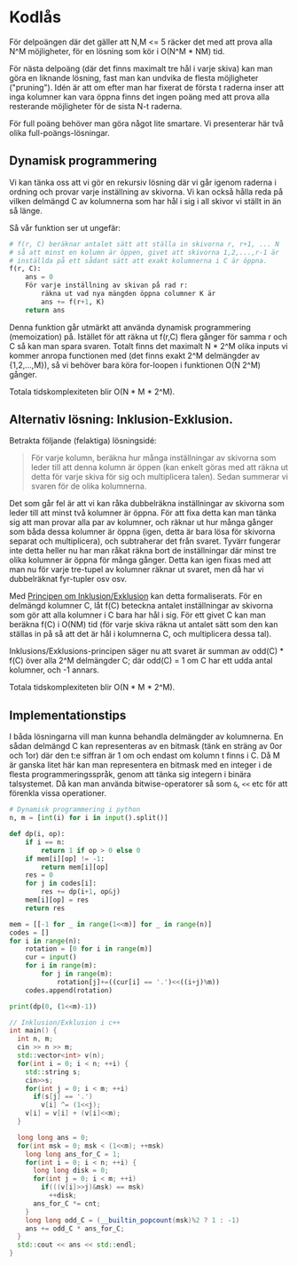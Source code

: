 # Kodlås

För delpoängen där det gäller att N,M <= 5 räcker det med att prova alla N^M möjligheter, för en lösning som kör i O(N^M * NM) tid.

För nästa delpoäng (där det finns maximalt tre hål i varje skiva) kan man göra en liknande lösning, fast man kan undvika de flesta möjligheter ("pruning"). Idén är att om efter man har fixerat de första t raderna inser att inga kolumner kan vara öppna finns det ingen poäng med att prova alla resterande möjligheter för de sista N-t raderna.

För full poäng behöver man göra något lite smartare. Vi presenterar här två olika full-poängs-lösningar.


## Dynamisk programmering

Vi kan tänka oss att vi gör en rekursiv lösning där vi går igenom raderna i ordning och provar varje inställning av skivorna.
Vi kan också hålla reda på vilken delmängd C av kolumnerna som har hål i sig i all skivor vi ställt in än så länge.

Så vår funktion ser ut ungefär:

```python
# f(r, C) beräknar antalet sätt att ställa in skivorna r, r+1, ... N
# så att minst en kolumn är öppen, givet att skivorna 1,2,...,r-1 är
# inställda på ett sådant sätt att exakt kolumnerna i C är öppna.
f(r, C):
    ans = 0
    För varje inställning av skivan på rad r:
        räkna ut vad nya mängden öppna columner K är
        ans += f(r+1, K)
    return ans
```

Denna funktion går utmärkt att använda dynamisk programmering (memoization) på.
Istället för att räkna ut f(r,C) flera gånger för samma r och C så kan man spara svaren.
Totalt finns det maximalt N * 2^M olika inputs vi kommer anropa functionen med (det finns exakt 2^M delmängder av {1,2,...,M}), så vi behöver bara köra for-loopen i funktionen O(N 2^M) gånger.

Totala tidskomplexiteten blir O(N * M * 2^M).

## Alternativ lösning: Inklusion-Exklusion.

Betrakta följande (felaktiga) lösningsidé:

> För varje kolumn, beräkna hur många inställningar av skivorna som leder till att denna kolumn är öppen (kan enkelt göras med att räkna ut detta för varje skiva för sig och multiplicera talen). Sedan summerar vi svaren för de olika kolumnerna.

Det som går fel är att vi kan råka dubbelräkna inställningar av skivorna som leder till att minst två kolumner är öppna. För att fixa detta kan man tänka sig att man provar alla par av kolumner, och räknar ut hur många gånger som båda dessa kolumner är öppna (igen, detta är bara lösa för skivorna separat och multiplicera), och subtraherar det från svaret.
Tyvärr fungerar inte detta heller nu har man råkat räkna bort de inställningar där minst tre olika kolumner är öppna för många gånger.
Detta kan igen fixas med att man nu för varje tre-tupel av kolumner räknar ut svaret, men då har vi dubbelräknat fyr-tupler osv osv.

Med [Principen om Inklusion/Exklusion](https://sv.wikipedia.org/wiki/Principen_om_inklusion/exklusion) kan detta formaliserats. För en delmängd kolumner C, låt f(C) beteckna antalet inställningar av skivorna som gör att alla kolumner i C bara har hål i sig.
För ett givet C kan man beräkna f(C) i O(NM) tid (för varje skiva räkna ut antalet sätt som den kan ställas in på så att det är hål i kolumnerna C, och multiplicera dessa tal).

Inklusions/Exklusions-principen säger nu att svaret är summan av odd(C) * f(C) över alla
2^M delmängder C; där odd(C) = 1 om C har ett udda antal kolumner, och -1 annars.

Totala tidskomplexiteten blir O(N * M * 2^M).

## Implementationstips
I båda lösningarna vill man kunna behandla delmängder av kolumnerna.
En sådan delmängd C kan representeras av en bitmask (tänk en sträng av 0or och 1or) där den t:e siffran är 1 om och endast om kolumn t finns i C. Då M är ganska litet här kan man representera en bitmask med en integer i de flesta programmeringsspråk, genom att tänka sig integern i binära talsystemet. Då kan man använda bitwise-operatorer så som `&`, `<<` etc för att förenkla vissa operationer.


```python
# Dynamisk programmering i python
n, m = [int(i) for i in input().split()]

def dp(i, op):
    if i == n:
        return 1 if op > 0 else 0
    if mem[i][op] != -1:
        return mem[i][op]
    res = 0
    for j in codes[i]:
        res += dp(i+1, op&j)
    mem[i][op] = res
    return res

mem = [[-1 for _ in range(1<<m)] for _ in range(n)]
codes = []
for i in range(n):
    rotation = [0 for i in range(m)]
    cur = input()
    for i in range(m):
        for j in range(m):
            rotation[j]+=((cur[i] == '.')<<((i+j)%m))
    codes.append(rotation)

print(dp(0, (1<<m)-1))
```

```c++
// Inklusion/Exklusion i c++
int main() {
  int n, m;
  cin >> n >> m;
  std::vector<int> v(n);
  for(int i = 0; i < n; ++i) {
    std::string s;
    cin>>s;
    for(int j = 0; i < m; ++i)
      if(s[j] == '.')
        v[i] ^= (1<<j);
    v[i] = v[i] + (v[i]<<m);
  }

  long long ans = 0;
  for(int msk = 0; msk < (1<<m); ++msk)
    long long ans_for_C = 1;
    for(int i = 0; i < n; ++i) {
      long long disk = 0;
      for(int j = 0; i < m; ++i)
        if(((v[i]>>j)&msk) == msk)
          ++disk;
      ans_for_C *= cnt;
    }
    long long odd_C = (__builtin_popcount(msk)%2 ? 1 : -1)
    ans += odd_C * ans_for_C;
  }
  std::cout << ans << std::endl;
}
```
